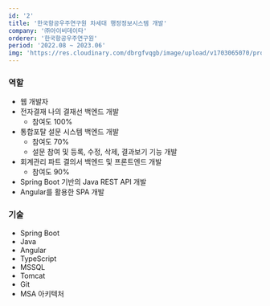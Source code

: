 ```yaml
---
id: '2'
title: '한국항공우주연구원 차세대 행정정보시스템 개발'
company: '㈜아이비데이타'
orderer: '한국항공우주연구원'
period: '2022.08 ~ 2023.06'
img: 'https://res.cloudinary.com/dbrgfvqgb/image/upload/v1703065070/project_2-min_kvxb5d.jpg'
---
```


### 역할

- 웹 개발자
- 전자결재 나의 결재선 백엔드 개발
  - 참여도 100%
- 통합포탈 설문 시스템 백엔드 개발
  - 참여도 70%
  - 설문 참여 및 등록, 수정, 삭제, 결과보기 기능 개발
- 회계관리 파트 결의서 백엔드 및 프론트엔드 개발
  - 참여도 90%
- Spring Boot 기반의 Java REST API 개발
- Angular를 활용한 SPA 개발

### 기술

- Spring Boot
- Java
- Angular
- TypeScript
- MSSQL
- Tomcat
- Git
- MSA 아키텍처
